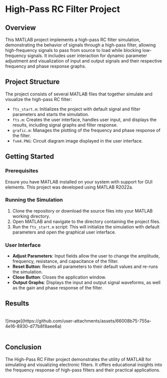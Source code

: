 # High-Pass RC Filter Project

## Overview
This MATLAB project implements a high-pass RC filter simulation, demonstrating the behavior of signals through a high-pass filter, allowing high-frequency signals to pass from source to load while blocking low-frequency signals. It includes user interaction for dynamic parameter adjustment and visualization of input and output signals and their respective frequency and phase response graphs.

## Project Structure
The project consists of several MATLAB files that together simulate and visualize the high-pass RC filter:

- `fts_start.m`: Initializes the project with default signal and filter parameters and starts the simulation.
- `fts.m`: Creates the user interface, handles user input, and displays the results, including signal graphs and filter response.
- `grafic.m`: Manages the plotting of the frequency and phase response of the filter.
- `fvm4.PNG`: Circuit diagram image displayed in the user interface.

## Getting Started
### Prerequisites
Ensure you have MATLAB installed on your system with support for GUI elements. This project was developed using MATLAB R2022a.

### Running the Simulation
1. Clone the repository or download the source files into your MATLAB working directory.
2. Open MATLAB and navigate to the directory containing the project files.
3. Run the `fts_start.m` script:
   This will initialize the simulation with default parameters and open the graphical user interface.

### User Interface
- **Adjust Parameters**: Input fields allow the user to change the amplitude, frequency, resistance, and capacitance of the filter.
- **Reset Button**: Resets all parameters to their default values and re-runs the simulation.
- **Close Button**: Closes the application window.
- **Output Graphs**: Displays the input and output signal waveforms, as well as the gain and phase response of the filter.

## Results

<br>
![image](https://github.com/user-attachments/assets/66008b75-755a-4e16-8930-d77b8f8aee6a)<br>
<br>

## Conclusion
The High-Pass RC Filter project demonstrates the utility of MATLAB for simulating and visualizing electronic filters. It offers educational insights into the frequency response of high-pass filters and their practical applications.
